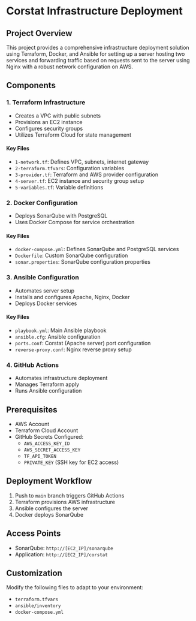 # Corstat Infrastructure Deployment

## Project Overview

This project provides a comprehensive infrastructure deployment solution using Terraform, Docker, and Ansible for setting up a server hosting two services and forwarding traffic based on requests sent to the server using Nginx with a robust network configuration on AWS.

## Components

### 1. Terraform Infrastructure
- Creates a VPC with public subnets
- Provisions an EC2 instance
- Configures security groups
- Utilizes Terraform Cloud for state management

#### Key Files
- `1-network.tf`: Defines VPC, subnets, internet gateway
- `2-terraform.tfvars`: Configuration variables
- `3-provider.tf`: Terraform and AWS provider configuration
- `4-server.tf`: EC2 instance and security group setup
- `5-variables.tf`: Variable definitions

### 2. Docker Configuration
- Deploys SonarQube with PostgreSQL
- Uses Docker Compose for service orchestration

#### Key Files
- `docker-compose.yml`: Defines SonarQube and PostgreSQL services
- `Dockerfile`: Custom SonarQube configuration
- `sonar.properties`: SonarQube configuration properties

### 3. Ansible Configuration
- Automates server setup
- Installs and configures Apache, Nginx, Docker
- Deploys Docker services

#### Key Files
- `playbook.yml`: Main Ansible playbook
- `ansible.cfg`: Ansible configuration
- `ports.conf`: Corstat (Apache server) port configuration
- `reverse-proxy.conf`: Nginx reverse proxy setup

### 4. GitHub Actions
- Automates infrastructure deployment
- Manages Terraform apply
- Runs Ansible configuration

## Prerequisites

- AWS Account
- Terraform Cloud Account
- GitHub Secrets Configured:
  - `AWS_ACCESS_KEY_ID`
  - `AWS_SECRET_ACCESS_KEY`
  - `TF_API_TOKEN`
  - `PRIVATE_KEY` (SSH key for EC2 access)

## Deployment Workflow

1. Push to `main` branch triggers GitHub Actions
2. Terraform provisions AWS infrastructure
3. Ansible configures the server
4. Docker deploys SonarQube

## Access Points

- SonarQube: `http://[EC2_IP]/sonarqube`
- Application: `http://[EC2_IP]/corstat`

## Customization

Modify the following files to adapt to your environment:
- `terraform.tfvars`
- `ansible/inventory`
- `docker-compose.yml`
